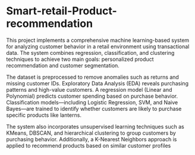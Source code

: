 # Smart-retail-Product-recommendation
This project implements a comprehensive machine learning-based system for analyzing customer behavior in a retail environment using transactional data. The system combines regression, classification, and clustering techniques to achieve two main goals: personalized product recommendation and customer segmentation.

The dataset is preprocessed to remove anomalies such as returns and missing customer IDs. Exploratory Data Analysis (EDA) reveals purchasing patterns and high-value customers. A regression model (Linear and Polynomial) predicts customer spending based on purchase behavior. Classification models—including Logistic Regression, SVM, and Naive Bayes—are trained to identify whether customers are likely to purchase specific products like lanterns.

The system also incorporates unsupervised learning techniques such as KMeans, DBSCAN, and hierarchical clustering to group customers by purchasing behavior. Additionally, a K-Nearest Neighbors approach is applied to recommend products based on similar customer profiles
